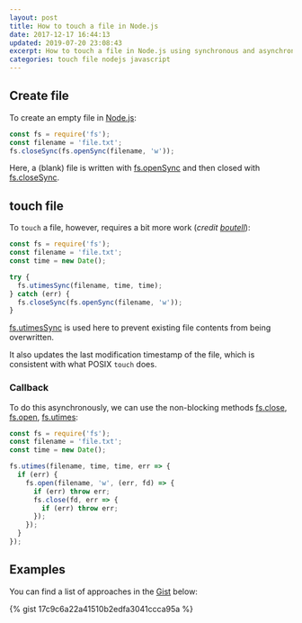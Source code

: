 ```yaml
---
layout: post
title: How to touch a file in Node.js
date: 2017-12-17 16:44:13
updated: 2019-07-20 23:08:43
excerpt: How to touch a file in Node.js using synchronous and asynchronous `fs` methods.
categories: touch file nodejs javascript
---
```


## Create file

To create an empty file in [Node.js](https://nodejs.org/):

```js
const fs = require('fs');
const filename = 'file.txt';
fs.closeSync(fs.openSync(filename, 'w'));
```

Here, a (blank) file is written with [fs.openSync](https://nodejs.org/api/fs.html#fs_fs_opensync_path_flags_mode) and then closed with [fs.closeSync](https://nodejs.org/api/fs.html#fs_fs_closesync_fd).

## touch file

To `touch` a file, however, requires a bit more work (_credit [boutell](http://disq.us/p/21rurrt)_):

```js
const fs = require('fs');
const filename = 'file.txt';
const time = new Date();

try {
  fs.utimesSync(filename, time, time);
} catch (err) {
  fs.closeSync(fs.openSync(filename, 'w'));
}
```

[fs.utimesSync](https://nodejs.org/api/fs.html#fs_fs_utimessync_path_atime_mtime) is used here to prevent existing file contents from being overwritten.

It also updates the last modification timestamp of the file, which is consistent with what POSIX `touch` does.

### Callback

To do this asynchronously, we can use the non-blocking methods [fs.close](https://nodejs.org/api/fs.html#fs_fs_close_fd_callback), [fs.open](https://nodejs.org/api/fs.html#fs_fs_open_path_flags_mode_callback), [fs.utimes](https://nodejs.org/api/fs.html#fs_fs_utimes_path_atime_mtime_callback):

```js
const fs = require('fs');
const filename = 'file.txt';
const time = new Date();

fs.utimes(filename, time, time, err => {
  if (err) {
    fs.open(filename, 'w', (err, fd) => {
      if (err) throw err;
      fs.close(fd, err => {
        if (err) throw err;
      });
    });
  }
});
```

## Examples

You can find a list of approaches in the [Gist](https://gist.github.com/remarkablemark/17c9c6a22a41510b2edfa3041ccca95a) below:

{% gist 17c9c6a22a41510b2edfa3041ccca95a %}

